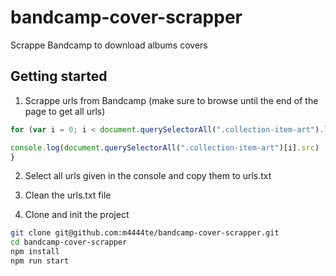 # bandcamp-cover-scrapper
Scrappe Bandcamp to download albums covers

## Getting started

1. Scrappe urls from Bandcamp (make sure to browse until the end of the page to get all urls)

```javascript
for (var i = 0; i < document.querySelectorAll(".collection-item-art").length; i++ ) {

console.log(document.querySelectorAll(".collection-item-art")[i].src)
}

```

2. Select all urls given in the console and copy them to urls.txt

3. Clean the urls.txt file 

4. Clone and init the project
   
```bash
git clone git@github.com:m4444te/bandcamp-cover-scrapper.git
cd bandcamp-cover-scrapper
npm install
npm run start
```
